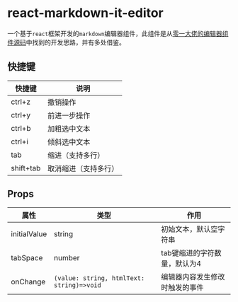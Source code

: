 # react-markdown-it-editor

一个基于`react`框架开发的`markdown`编辑器组件，此组件是从[零一大佬的编辑器组件源码](https://github.com/zero2one3/markdown-editor-reactjs)中找到的开发思路，并有多处借鉴。

## 快捷键

| 快捷键    | 说明                 |
| --------- | -------------------- |
| ctrl+z    | 撤销操作             |
| ctrl+y    | 前进一步操作         |
| ctrl+b    | 加粗选中文本         |
| ctrl+i    | 倾斜选中文本         |
| tab       | 缩进（支持多行）     |
| shift+tab | 取消缩进（支持多行） |

## Props

| 属性         | 类型                                      | 作用                           |
| ------------ | ----------------------------------------- | ------------------------------ |
| initialValue | string                                    | 初始文本，默认空字符串         |
| tabSpace     | number                                    | tab键缩进的字符数量，默认为4   |
| onChange     | `(value: string, htmlText: string)=>void` | 编辑器内容发生修改时触发的事件 |


